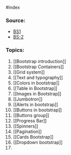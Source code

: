 #index 

### Source:

* [BS1](https://www.w3schools.com/bootstrap4/bootstrap_get_started.asp)
* [BS-2](https://www.tutorialrepublic.com/twitter-bootstrap-tutorial/bootstrap-get-started.php)

### Topics:

1. [[Bootstrap introduction]]
2. [[Bootstrap Containers]]
3. [[Grid system]]
4. [[Text and typography]]
5. [[Colors in bootstrap]]
6. [[Table in Bootstrap]]
7. [[Images in Bootstrap]]
8. [[Jumbotron]]
9. [[Alerts in bootstrap]]
10. [[Buttons in bootstrap]]
11. [[Buttons group]]
12. [[Progress Bar]]
13. [[Spinners]]
14. [[Pagination]]
15. [[Cards Bootstrap]]
16. [[Dropdown bootstrap]]
17. 
